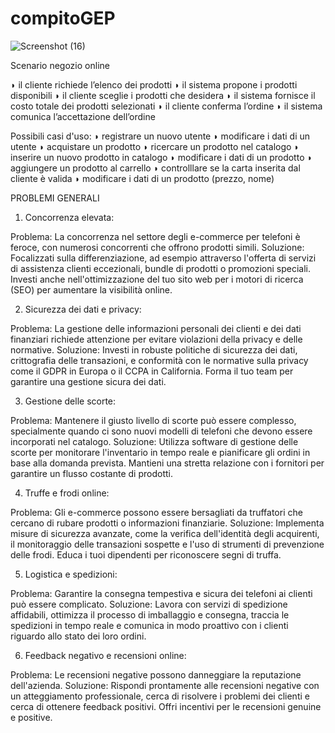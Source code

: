 # compitoGEP
![Screenshot (16)](https://github.com/cricchettoman/compitoGEP/assets/75221597/e316af94-cfbd-41d6-bcd4-ca5d1d62abec)

Scenario negozio online

◗ il cliente richiede l’elenco dei prodotti
◗ il sistema propone i prodotti disponibili
◗ il cliente sceglie i prodotti che desidera
◗ il sistema fornisce il costo totale dei prodotti selezionati
◗ il cliente conferma l’ordine
◗ il sistema comunica l’accettazione dell’ordine

Possibili casi d'uso:
◗ registrare un nuovo utente
◗ modificare i dati di un utente
◗ acquistare un prodotto
◗ ricercare un prodotto nel catalogo
◗ inserire un nuovo prodotto in catalogo
◗ modificare i dati di un prodotto
◗ aggiungere un prodotto al carrello
◗ controlllare se la carta inserita dal cliente è valida
◗ modificare i dati di un prodotto (prezzo, nome)



PROBLEMI GENERALI
1. Concorrenza elevata:

Problema: La concorrenza nel settore degli e-commerce per telefoni è feroce, con numerosi concorrenti che offrono prodotti simili.
Soluzione: Focalizzati sulla differenziazione, ad esempio attraverso l'offerta di servizi di assistenza clienti eccezionali, bundle di prodotti o promozioni speciali. Investi anche nell'ottimizzazione del tuo sito web per i motori di ricerca (SEO) per aumentare la visibilità online.

2. Sicurezza dei dati e privacy:

Problema: La gestione delle informazioni personali dei clienti e dei dati finanziari richiede attenzione per evitare violazioni della privacy e delle normative.
Soluzione: Investi in robuste politiche di sicurezza dei dati, crittografia delle transazioni, e conformità con le normative sulla privacy come il GDPR in Europa o il CCPA in California. Forma il tuo team per garantire una gestione sicura dei dati.

3. Gestione delle scorte:

Problema: Mantenere il giusto livello di scorte può essere complesso, specialmente quando ci sono nuovi modelli di telefoni che devono essere incorporati nel catalogo.
Soluzione: Utilizza software di gestione delle scorte per monitorare l'inventario in tempo reale e pianificare gli ordini in base alla domanda prevista. Mantieni una stretta relazione con i fornitori per garantire un flusso costante di prodotti.

4. Truffe e frodi online:

Problema: Gli e-commerce possono essere bersagliati da truffatori che cercano di rubare prodotti o informazioni finanziarie.
Soluzione: Implementa misure di sicurezza avanzate, come la verifica dell'identità degli acquirenti, il monitoraggio delle transazioni sospette e l'uso di strumenti di prevenzione delle frodi. Educa i tuoi dipendenti per riconoscere segni di truffa.

5. Logistica e spedizioni:

Problema: Garantire la consegna tempestiva e sicura dei telefoni ai clienti può essere complicato.
Soluzione: Lavora con servizi di spedizione affidabili, ottimizza il processo di imballaggio e consegna, traccia le spedizioni in tempo reale e comunica in modo proattivo con i clienti riguardo allo stato dei loro ordini.

6. Feedback negativo e recensioni online:

Problema: Le recensioni negative possono danneggiare la reputazione dell'azienda.
Soluzione: Rispondi prontamente alle recensioni negative con un atteggiamento professionale, cerca di risolvere i problemi dei clienti e cerca di ottenere feedback positivi. Offri incentivi per le recensioni genuine e positive.


